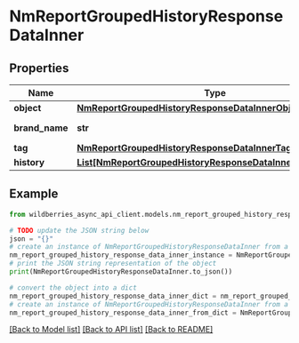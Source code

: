 # NmReportGroupedHistoryResponseDataInner


## Properties

Name | Type | Description | Notes
------------ | ------------- | ------------- | -------------
**object** | [**NmReportGroupedHistoryResponseDataInnerObject**](NmReportGroupedHistoryResponseDataInnerObject.md) |  | [optional] 
**brand_name** | **str** | Название бренда | [optional] 
**tag** | [**NmReportGroupedHistoryResponseDataInnerTag**](NmReportGroupedHistoryResponseDataInnerTag.md) |  | [optional] 
**history** | [**List[NmReportGroupedHistoryResponseDataInnerHistoryInner]**](NmReportGroupedHistoryResponseDataInnerHistoryInner.md) |  | [optional] 

## Example

```python
from wildberries_async_api_client.models.nm_report_grouped_history_response_data_inner import NmReportGroupedHistoryResponseDataInner

# TODO update the JSON string below
json = "{}"
# create an instance of NmReportGroupedHistoryResponseDataInner from a JSON string
nm_report_grouped_history_response_data_inner_instance = NmReportGroupedHistoryResponseDataInner.from_json(json)
# print the JSON string representation of the object
print(NmReportGroupedHistoryResponseDataInner.to_json())

# convert the object into a dict
nm_report_grouped_history_response_data_inner_dict = nm_report_grouped_history_response_data_inner_instance.to_dict()
# create an instance of NmReportGroupedHistoryResponseDataInner from a dict
nm_report_grouped_history_response_data_inner_from_dict = NmReportGroupedHistoryResponseDataInner.from_dict(nm_report_grouped_history_response_data_inner_dict)
```
[[Back to Model list]](../README.md#documentation-for-models) [[Back to API list]](../README.md#documentation-for-api-endpoints) [[Back to README]](../README.md)


